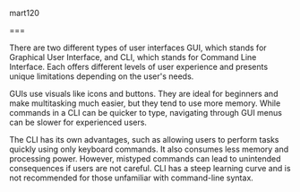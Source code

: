 mart120


===



There are two different types of user interfaces GUI, which stands for Graphical User Interface, and CLI, which stands for Command Line Interface. Each offers different levels of user experience and presents unique limitations depending on the user's needs.

GUIs use visuals like icons and buttons. They are ideal for beginners and make multitasking much easier, but they tend to use more memory. While commands in a CLI can be quicker to type, navigating through GUI menus can be slower for experienced users.

The CLI has its own advantages, such as allowing users to perform tasks quickly using only keyboard commands. It also consumes less memory and processing power. However, mistyped commands can lead to unintended consequences if users are not careful. CLI has a steep learning curve and is not recommended for those unfamiliar with command-line syntax.

